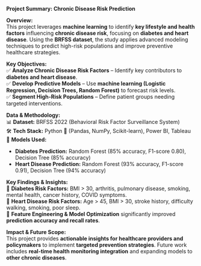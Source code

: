 **Project Summary: Chronic Disease Risk Prediction**  

**Overview:**  
This project leverages **machine learning** to identify **key lifestyle and health factors** influencing **chronic disease risk**, focusing on **diabetes and heart disease**. Using the **BRFSS dataset**, the study applies advanced modeling techniques to predict high-risk populations and improve preventive healthcare strategies.  

**Key Objectives:**  
✅ **Analyze Chronic Disease Risk Factors** – Identify key contributors to **diabetes and heart disease**.  
✅ **Develop Predictive Models** – Use **machine learning (Logistic Regression, Decision Trees, Random Forest)** to forecast risk levels.  
✅ **Segment High-Risk Populations** – Define patient groups needing targeted interventions.  

**Data & Methodology:**  
📊 **Dataset:** BRFSS 2022 (Behavioral Risk Factor Surveillance System)  
🛠 **Tech Stack:** Python 🐍 (Pandas, NumPy, Scikit-learn), Power BI, Tableau  
📌 **Models Used:**  
- **Diabetes Prediction:** Random Forest (85% accuracy, F1-score 0.80), Decision Tree (85% accuracy)  
- **Heart Disease Prediction:** Random Forest (93% accuracy, F1-score 0.91), Decision Tree (94% accuracy)  

**Key Findings & Insights:**  
📌 **Diabetes Risk Factors:** BMI > 30, arthritis, pulmonary disease, smoking, mental health, cancer history, COVID symptoms.  
📌 **Heart Disease Risk Factors:** Age > 45, BMI > 30, stroke history, difficulty walking, smoking, poor sleep.  
📌 **Feature Engineering & Model Optimization** significantly improved **prediction accuracy and recall rates**.  

**Impact & Future Scope:**  
This project provides **actionable insights for healthcare providers and policymakers** to implement **targeted prevention strategies**. Future work includes **real-time health monitoring integration** and expanding models to **other chronic diseases**.
